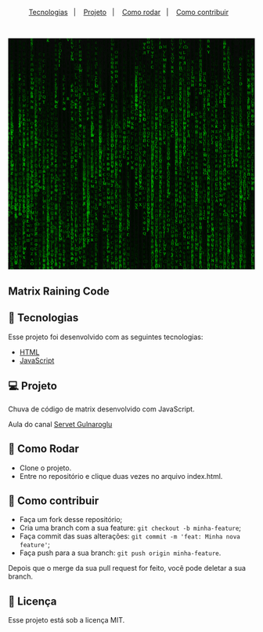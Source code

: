 <p align="center">
  <a href="#-tecnologias">Tecnologias</a>&nbsp;&nbsp;&nbsp;|&nbsp;&nbsp;&nbsp;
  <a href="#-projeto">Projeto</a>&nbsp;&nbsp;&nbsp;|&nbsp;&nbsp;&nbsp;
  <a href="#-como-rodar">Como rodar</a>&nbsp;&nbsp;&nbsp;|&nbsp;&nbsp;&nbsp;
  <a href="#-como-contribuir">Como contribuir</a>&nbsp;&nbsp;&nbsp;
  </p>

<br>

<p align="center">
  <img alt="code" src=".github/image.png">
</p>

## Matrix Raining Code

## 🚀 Tecnologias

Esse projeto foi desenvolvido com as seguintes tecnologias:

- [HTML](https://developer.mozilla.org/pt-BR/docs/Web/HTML) 
- [JavaScript](https://developer.mozilla.org/pt-BR/docs/Web/JavaScript)

## 💻 Projeto

Chuva de código de matrix desenvolvido com JavaScript.

Aula do canal [Servet Gulnaroglu](https://www.youtube.com/watch?v=KKRlhyasaTA)

## 🚀 Como Rodar

- Clone o projeto.
- Entre no repositório e clique duas vezes no arquivo index.html.

## 🤔 Como contribuir

- Faça um fork desse repositório;
- Cria uma branch com a sua feature: `git checkout -b minha-feature`;
- Faça commit das suas alterações: `git commit -m 'feat: Minha nova feature'`;
- Faça push para a sua branch: `git push origin minha-feature`.

Depois que o merge da sua pull request for feito, você pode deletar a sua branch.

## 📝 Licença

Esse projeto está sob a licença MIT.
